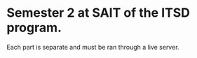# Semester 2 at SAIT of the ITSD program.

Each part is separate and must be ran through a live server.
